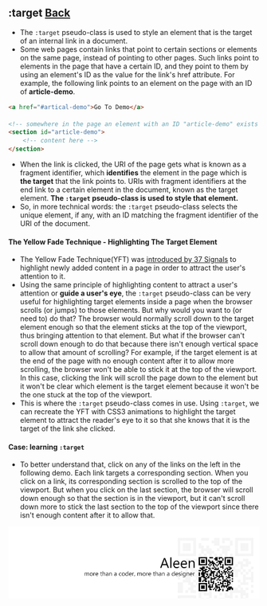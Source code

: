 ## :target [**Back**](./../pseudoClass.md)

- The `:target` pseudo-class is used to style an element that is the target of an internal link in a document.
- Some web pages contain links that point to certain sections or elements on the same page, instead of pointing to other pages. Such links point to elements in the page that have a certain ID, and they point to them by using an element's ID as the value for the link's href attribute. For example, the following link points to an element on the page with an ID of **article-demo**.

```html
<a href="#artical-demo">Go To Demo</a>

<!-- somewhere in the page an element with an ID "article-demo" exists -->
<section id="article-demo">
    <!-- content here -->
</section>
```

- When the link is clicked, the URI of the page gets what is known as a fragment identifier, which **identifies** the element in the page which is **the target** that the link points to. URIs with fragment identifiers at the end link to a certain element in the document, known as the target element. **The `:target` pseudo-class is used to style that element.**
- So, in more technical words: the `:target` pseudo-class selects the unique element, if any, with an ID matching the fragment identifier of the URI of the document.

#### The Yellow Fade Technique - Highlighting The Target Element

- The Yellow Fade Technique(YFT) was [introduced by 37 Signals](http://signalvnoise.com/archives/000558.php) to highlight newly added content in a page in order to attract the user's attention to it.
- Using the same principle of highlighting content to attract a user's attention or **guide a user's eye**, the `:target` pseudo-class can be very useful for highlighting target elements inside a page when the browser scrolls (or jumps) to those elements. But why would you want to (or need to) do that? The browser would normally scroll down to the target element enough so that the element sticks at the top of the viewport, thus bringing attention to that element. But what if the browser can't scroll down enough to do that because there isn't enough vertical space to allow that amount of scrolling? For example, if the target element is at the end of the page with no enough content after it to allow more scrolling, the browser won't be able to stick it at the top of the viewport. In this case, clicking the link will scroll the page down to the element but it won't be clear which element is the target element because it won't be the one stuck at the top of the viewport.
- This is where the `:target` pseudo-class comes in use. Using `:target`, we can recreate the YFT with CSS3 animations to highlight the target element to attract the reader's eye to it so that she knows that it is the target of the link she clicked.

#### Case: learning `:target`

- To better understand that, click on any of the links on the left in the following demo. Each link targets a corresponding section. When you click on a link, its corresponding section is scrolled to the top of the viewport. But when you click on the last section, the browser will scroll down enough so that the section is in the viewport, but it can't scroll down more to stick the last section to the top of the viewport since there isn't enough content after it to allow that.


<a href="http://aleen42.github.io/" target="_blank" ><img src="./../../../pic/tail.gif"></a>